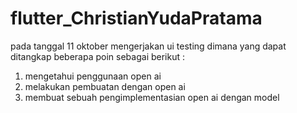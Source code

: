 # flutter_ChristianYudaPratama
pada tanggal 11 oktober mengerjakan ui testing
dimana yang dapat ditangkap beberapa poin sebagai berikut :
1. mengetahui penggunaan open ai
2. melakukan pembuatan dengan open ai
3. membuat sebuah pengimplementasian open ai dengan model